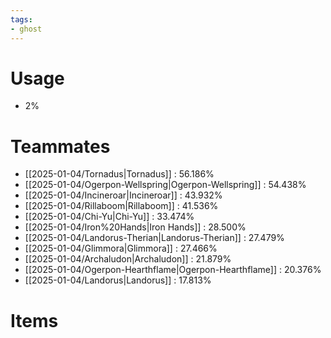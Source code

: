 ```yaml
---
tags:
- ghost
---
```

# Usage
- 2%
# Teammates
- [[2025-01-04/Tornadus|Tornadus]] : 56.186%
- [[2025-01-04/Ogerpon-Wellspring|Ogerpon-Wellspring]] : 54.438%
- [[2025-01-04/Incineroar|Incineroar]] : 43.932%
- [[2025-01-04/Rillaboom|Rillaboom]] : 41.536%
- [[2025-01-04/Chi-Yu|Chi-Yu]] : 33.474%
- [[2025-01-04/Iron%20Hands|Iron Hands]] : 28.500%
- [[2025-01-04/Landorus-Therian|Landorus-Therian]] : 27.479%
- [[2025-01-04/Glimmora|Glimmora]] : 27.466%
- [[2025-01-04/Archaludon|Archaludon]] : 21.879%
- [[2025-01-04/Ogerpon-Hearthflame|Ogerpon-Hearthflame]] : 20.376%
- [[2025-01-04/Landorus|Landorus]] : 17.813%
# Items